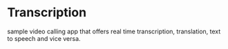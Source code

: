 # Transcription
sample video calling app that offers real time transcription, translation, text to speech and vice versa.
